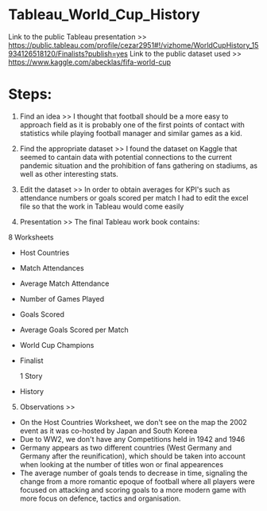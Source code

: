 # Tableau_World_Cup_History

Link to the public Tableau presentation >> https://public.tableau.com/profile/cezar2951#!/vizhome/WorldCupHistory_15934126518120/Finalists?publish=yes
Link to the public dataset used >> https://www.kaggle.com/abecklas/fifa-world-cup

# Steps:

1. Find an idea >>
I thought that football should be a more easy to approach field as it is probably one of the first points of contact with statistics while playing football manager and similar games as a kid.

2. Find the appropriate dataset >>
I found the dataset on Kaggle that seemed to cantain data with potential connections to the current pandemic situation and the prohibition of fans gathering on stadiums, as well as other interesting stats.

3. Edit the dataset >>
In order to obtain averages for KPI's such as attendance numbers or goals scored per match I had to edit the excel file so that the work in Tableau would come easily

4. Presentation >>
The final Tableau work book contains:

  8 Worksheets 
- Host Countries
- Match Attendances
- Average Match Attendance
- Number of Games Played
- Goals Scored
- Average Goals Scored per Match
- World Cup Champions
- Finalist

  1 Story
- History

5. Observations >>
- On the Host Countries Worksheet, we don't see on the map the 2002 event as it was co-hosted by Japan and South Koreea 
- Due to WW2, we don't have any Competitions held in 1942 and 1946
- Germany appears as two different countries (West Germany and Germany after the reunification), which should be taken into account when looking at the number of titles won or final appearences
- The average number of goals tends to decrease in time, signaling the change from a more romantic epoque of football where all players were focused on attacking and scoring goals to a more modern game with more focus on defence, tactics and organisation.
